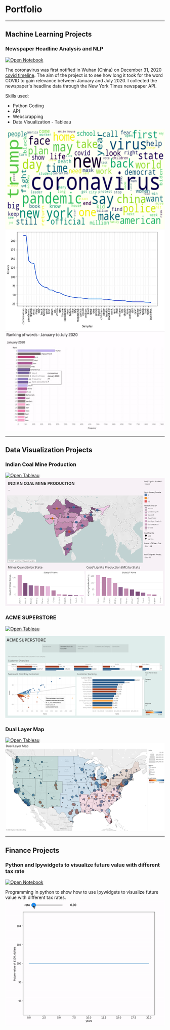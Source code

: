 # Portfolio

---
## Machine Learning Projects 

### Newspaper Headline Analysis and NLP
[![Open Notebook](https://img.shields.io/badge/Jupyter-Open_Notebook-blue?logo=Jupyter)](https://github.com/ssilvacris/Data-Science-Projects/blob/main/NLP_%20Headline_NYTimes/newspaper_nlp.ipynb)

The coronavirus was first notified in Wuhan (China) on December 31, 2020 [covid timeline](https://www.who.int/news-room/detail/29-06-2020-covidtimeline). 
The aim of the project is to see how long it took for the word COVID to gain relevance between January and July 2020. I collected the newspaper's headline data through the New York Times newspaper API.

Skills used:
* Python Coding
* API
* Webscrapping
* Data Visualization - Tableau


<img src="images/nlp_fig1.png?raw=true"/>
<img src="images/nlp_fig2.png?raw=true"/>
<img src="images/ranking-resize.gif?raw=true"/>



---
## Data Visualization Projects 

### Indian Coal Mine Production
 [![Open Tableau](https://img.shields.io/badge/Tableau-Open_Tableau-green?logo=Jupyter)](https://public.tableau.com/profile/cristiane.da.silva#!/vizhome/IndianCoalMineProduction_16117464503940/Dashboard)
<img src="images/indian_coal.png?raw=true"/>
            
 
### ACME SUPERSTORE
[![Open Tableau](https://img.shields.io/badge/Tableau-Open_Tableau-green?logo=Jupyter)](https://public.tableau.com/profile/cristiane.da.silva#!/vizhome/Dashboard_Submission_week3/ACMESUPERSTORE)

  <img src="images/ACME SUPERSTORE.png?raw=true"/>
  
  

### Dual Layer Map
 [![Open Tableau](https://img.shields.io/badge/Tableau-Open_Tableau-green?logo=Jupyter)](https://public.tableau.com/profile/cristiane.da.silva#!/vizhome/DualLayerMap_16103574007610/DualLayerMap)
  <img src="images/Dual Layer Map.png?raw=true"/>
             
---
## Finance Projects 
### Python and Ipywidgets to visualize future value with different tax rate
[![Open Notebook](https://img.shields.io/badge/Jupyter-Open_Notebook-blue?logo=Jupyter)](https://github.com/ssilvacris/Finance-Projects/blob/master/ipywidgets-fv.ipynb)

Programming in python to show how to use Ipywidgets to visualize future value with different tax rates.
<img src="images/ipywidget-fv.gif?raw=true"/>



